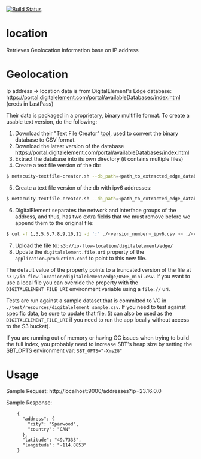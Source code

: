 [![Build Status](https://travis-ci.org/flowcommerce/location.svg?branch=master)](https://travis-ci.org/flowcommerce/location)

location
=========
Retrieves Geolocation information base on IP address

# Geolocation

Ip address -> location data is from DigitalElement's Edge database:  https://portal.digitalelement.com/portal/availableDatabases/index.html
(creds in LastPass)

Their data is packaged in a proprietary, binary multifile format.  To create a usable text version, do the following:

1. Download their "Text File Creator" [tool](https://portal.digitalelement.com/portal/tools/index.html), used to convert the binary database to CSV format.
2. Download the latest version of the database https://portal.digitalelement.com/portal/availableDatabases/index.html
3. Extract the database into its own directory (it contains multiple files)
4. Create a text file version of the db:
```bash
$ netacuity-textfile-creator.sh --db_path=<path_to_extracted_edge_database> --db=4 --numeric --fields=edge-country,edge-region,edge-city,edge-latitude,edge-longitude,edge-postal-code --output_file=./<version_number>.csv
```
5. Create a text file version of the db with ipv6 addresses:
```bash
$ netacuity-textfile-creator.sh --db_path=<path_to_extracted_edge_database> --db=4 --ipv6 --numeric --fields=edge-country,edge-region,edge-city,edge-latitude,edge-longitude,edge-postal-code --output_file=./<version_number>_ipv6.csv
```
6. DigitalElement separates the network and interface groups of the address, and thus, has two extra fields that we must remove before we append them to the original file:
```bash
$ cut -f 1,3,5,6,7,8,9,10,11 -d ';' ./<version_number>_ipv6.csv >> ./<version_number>.csv  
```
7. Upload the file to: `s3://io-flow-location/digitalelement/edge/`
8. Update the `digitalelement.file.uri` property of the `application.production.conf` to point to this new file.

The default value of the property points to a truncated version of the file at `s3://io-flow-location/digitalelement/edge/0508_mini.csv`.  If you want to use a local file you can override the property with the `DIGITALELEMENT_FILE_URI` environment variable using a `file://` uri.

Tests are run against a sample dataset that is committed to VC in `./test/resources/digitalelement_sample.csv`. If you need to test against specific data, be sure to update that file.  (it can also be used as the `DIGITALELEMENT_FILE_URI` if you need to run the app locally without access to the S3 bucket).

If you are running out of memory or having GC issues when trying to build the full index, you probably need to increase SBT's heap size by setting the SBT_OPTS environment var: `SBT_OPTS="-Xms2G"`

# Usage

Sample Request:
    http://localhost:9000/addresses?ip=23.16.0.0

Sample Response:
```
    {
      "address": {
        "city": "Sparwood",
        "country": "CAN"
      },
      "latitude": "49.7333",
      "longitude": "-114.8853"
    }
```

